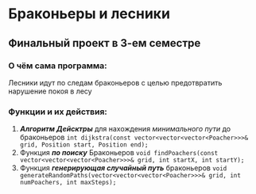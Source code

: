 # Браконьеры и лесники
## Финальный проект в 3-ем семестре
### О чём сама программа:
Лесники идут по следам браконьеров с целью предотвратить нарушение покоя в лесу

### Функции и их действия:
1. _**Алгоритм Дейсктры**_ для нахождения _минимального пути_ до браконьеров 
`int dijkstra(const vector<vector<vector<Poacher>>>& grid, Position start, Position end);`
2. Функция _**по поиску**_ Браконьеров
`void findPoachers(const vector<vector<vector<Poacher>>>& grid, int startX, int startY);`
3. Функция _**генерирующая случайный путь**_ браконьеров
`void generateRandomPaths(vector<vector<vector<Poacher>>>& grid, int numPoachers, int maxSteps);`
